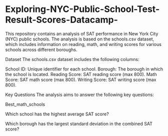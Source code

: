 # Exploring-NYC-Public-School-Test-Result-Scores-Datacamp-


This repository contains an analysis of SAT performance in New York City (NYC) public schools. The analysis is based on the schools.csv dataset, which includes information on reading, math, and writing scores for various schools across different boroughs.

Dataset
The schools.csv dataset includes the following columns:

School ID: Unique identifier for each school.
Borough: The borough in which the school is located.
Reading Score: SAT reading score (max 800).
Math Score: SAT math score (max 800).
Writing Score: SAT writing score (max 800).


Key Questions
The analysis aims to answer the following key questions:

Best_math_schools

Which school has the highest average SAT score?

Which borough has the largest standard deviation in the combined SAT score?

